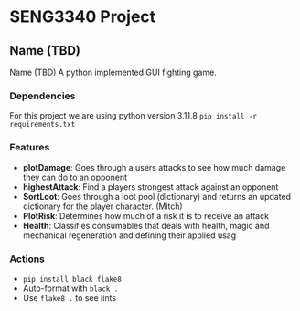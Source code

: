 # SENG3340 Project

## Name (TBD)

Name (TBD)
A python implemented GUI fighting game.

### Dependencies
For this project we are using python version 3.11.8
`pip install -r requirements.txt`

### Features
- **plotDamage**: Goes through a users attacks to see how much damage they can do to an opponent
- **highestAttack**: Find a players strongest attack against an opponent
- **SortLoot**: Goes through a loot pool (dictionary) and returns an updated dictionary for the player character. (Mitch)
- **PlotRisk**: Determines how much of a risk it is to receive an attack
- **Health**: Classifies consumables that deals with health, magic and mechanical regeneration and defining their applied usag

### Actions
- `pip install black flake8`
- Auto-format with `black .`
- Use `flake8 .` to see lints
